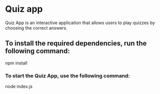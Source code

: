 # Quiz app

Quiz App is an interactive application that allows users to play quizzes by choosing the correct answers.

## To install the required dependencies, run the following command:

npm install

### To start the Quiz App, use the following command:

node index.js
